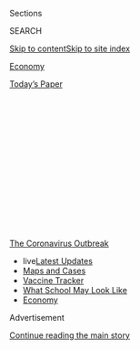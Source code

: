 <div id="app">

<div>

<div>

<div>

<div class="NYTAppHideMasthead css-1q2w90k e1suatyy0">

<div class="section css-ui9rw0 e1suatyy2">

<div class="css-eph4ug er09x8g0">

<div class="css-6n7j50">

</div>

<span class="css-1dv1kvn">Sections</span>

<div class="css-10488qs">

<span class="css-1dv1kvn">SEARCH</span>

</div>

[Skip to content](#site-content)[Skip to site
index](#site-index)

</div>

<div id="masthead-section-label" class="css-1wr3we4 eaxe0e00">

[Economy](https://www.nytimes3xbfgragh.onion/section/business/economy)

</div>

<div class="css-10698na e1huz5gh0">

</div>

</div>

<div id="masthead-bar-one" class="section hasLinks css-15hmgas e1csuq9d3">

<div class="css-uqyvli e1csuq9d0">

</div>

<div class="css-1uqjmks e1csuq9d1">

</div>

<div class="css-9e9ivx">

[](https://myaccount.nytimes3xbfgragh.onion/auth/login?response_type=cookie&client_id=vi)

</div>

<div class="css-1bvtpon e1csuq9d2">

[Today’s
Paper](https://www.nytimes3xbfgragh.onion/section/todayspaper)

</div>

</div>

</div>

</div>

<div data-aria-hidden="false">

<div id="site-content" data-role="main">

<div>

<div class="css-1aor85t" style="opacity:0.000000001;z-index:-1;visibility:hidden">

<div class="css-1hqnpie">

<div class="css-epjblv">

<span class="css-17xtcya">[Economy](/section/business/economy)</span><span class="css-x15j1o">|</span><span class="css-fwqvlz">Federal
Reserve Leaves Rates Near Zero as Economic Recovery
Sputters</span>

</div>

<div class="css-k008qs">

<div class="css-1iwv8en">

<span class="css-18z7m18"></span>

<div>

</div>

</div>

<span class="css-1n6z4y">https://nyti.ms/3hLhjkG</span>

<div class="css-1705lsu">

<div class="css-4xjgmj">

<div class="css-4skfbu" data-role="toolbar" data-aria-label="Social Media Share buttons, Save button, and Comments Panel with current comment count" data-testid="share-tools">

  - 
  - 
  - 
  - 
    
    <div class="css-6n7j50">
    
    </div>

  - 

</div>

</div>

</div>

</div>

</div>

</div>

<div id="NYT_TOP_BANNER_REGION" class="css-13pd83m">

<div>

<div id="styln-prism-menu-1592847958612" class="section interactive-content interactive-size-medium css-1edisqu">

<div class="css-17ih8de interactive-body">

<div id="scroll-container" class="css-1gj85ro">

[<span class="styln-title-wrap"><span class="css-1pje3qr">The
Coronavirus</span><span class="css-1pje3qr">
Outbreak</span></span>](https://www.nytimes3xbfgragh.onion/news-event/coronavirus?action=click&pgtype=Article&state=default&region=TOP_BANNER&context=storylines_menu)

  - <span class="css-kqxiym" data-emphasize="true">live</span>[Latest
    Updates](https://www.nytimes3xbfgragh.onion/2020/08/01/world/coronavirus-covid-19.html?action=click&pgtype=Article&state=default&region=TOP_BANNER&context=storylines_menu)
  - [Maps and
    Cases](https://www.nytimes3xbfgragh.onion/interactive/2020/us/coronavirus-us-cases.html?action=click&pgtype=Article&state=default&region=TOP_BANNER&context=storylines_menu)
  - [Vaccine
    Tracker](https://www.nytimes3xbfgragh.onion/interactive/2020/science/coronavirus-vaccine-tracker.html?action=click&pgtype=Article&state=default&region=TOP_BANNER&context=storylines_menu)
  - [What School May Look
    Like](https://www.nytimes3xbfgragh.onion/interactive/2020/07/29/us/schools-reopening-coronavirus.html?action=click&pgtype=Article&state=default&region=TOP_BANNER&context=storylines_menu)
  - [Economy](https://www.nytimes3xbfgragh.onion/live/2020/07/31/business/stock-market-today-coronavirus?action=click&pgtype=Article&state=default&region=TOP_BANNER&context=storylines_menu)

</div>

</div>

</div>

</div>

</div>

<div id="top-wrapper" class="css-1sy8kpn">

<div id="top-slug" class="css-l9onyx">

Advertisement

</div>

[Continue reading the main
story](#after-top)

<div class="ad top-wrapper" style="text-align:center;height:100%;display:block;min-height:250px">

<div id="top" class="place-ad" data-position="top" data-size-key="top">

</div>

</div>

<div id="after-top">

</div>

</div>

<div>

<div id="sponsor-wrapper" class="css-1hyfx7x">

<div id="sponsor-slug" class="css-19vbshk">

Supported by

</div>

[Continue reading the main
story](#after-sponsor)

<div id="sponsor" class="ad sponsor-wrapper" style="text-align:center;height:100%;display:block">

</div>

<div id="after-sponsor">

</div>

</div>

<div class="css-186x18t">

</div>

<div class="css-1vkm6nb ehdk2mb0">

# Federal Reserve Leaves Rates Near Zero as Economic Recovery Sputters

</div>

Federal Reserve officials made clear that they will work to bolster the
economy as the pandemic hurts business activity and the job market.

<div class="css-79elbk" data-testid="photoviewer-wrapper">

<div class="css-z3e15g" data-testid="photoviewer-wrapper-hidden">

</div>

<div class="css-1a48zt4 ehw59r15" data-testid="photoviewer-children">

![<span class="css-16f3y1r e13ogyst0" data-aria-hidden="true">The
comments on Wednesday from Jerome H. Powell, the Fed chair, underlined
both the peril ahead for American workers and the reality that interest
rates are likely to be very low for a long
time.</span><span class="css-cnj6d5 e1z0qqy90" itemprop="copyrightHolder"><span class="css-1ly73wi e1tej78p0">Credit...</span><span><span>Ting
Shen for The New York
Times</span></span></span>](https://static01.graylady3jvrrxbe.onion/images/2020/07/29/business/29DC-Fed-01/merlin_171588552_71b5518c-f3c6-4426-9279-319d6a501b3f-articleLarge.jpg?quality=75&auto=webp&disable=upscale)

</div>

</div>

<div class="css-18e8msd">

<div class="css-vp77d3 epjyd6m0">

<div class="css-hus3qt ey68jwv0" data-aria-hidden="true">

[![Jeanna
Smialek](https://static01.graylady3jvrrxbe.onion/images/2020/07/03/reader-center/author-jeanna-smialek/author-jeanna-smialek-thumbLarge.png
"Jeanna Smialek")](https://www.nytimes3xbfgragh.onion/by/jeanna-smialek)

</div>

<div class="css-1baulvz">

By [<span class="css-1baulvz last-byline" itemprop="name">Jeanna
Smialek</span>](https://www.nytimes3xbfgragh.onion/by/jeanna-smialek)

</div>

</div>

  - 
    
    <div class="css-ld3wwf e16638kd2">
    
    July 29,
    2020
    
    </div>

  - 
    
    <div class="css-4xjgmj">
    
    <div class="css-d8bdto" data-role="toolbar" data-aria-label="Social Media Share buttons, Save button, and Comments Panel with current comment count" data-testid="share-tools">
    
      - 
      - 
      - 
      - 
        
        <div class="css-6n7j50">
        
        </div>
    
      - 
    
    </div>
    
    </div>

</div>

</div>

<div class="section meteredContent css-1r7ky0e" name="articleBody" itemprop="articleBody">

<div class="css-1fanzo5 StoryBodyCompanionColumn">

<div class="css-53u6y8">

WASHINGTON — The Federal Reserve left interest rates near zero on
Wednesday and Jerome H. Powell, the Fed chair, predicted a long road
ahead as a recent spike in virus cases saps momentum from the nascent
economic recovery.

“The path forward for the economy is extraordinarily uncertain and will
depend in large part on our success in keeping the virus in check,” Mr.
Powell said at a news conference following the Fed’s two-day meeting,
noting that infections have surged since late June and the “pace of
recovery looks like it has slowed.”

Mr. Powell said policymakers needed more data before drawing firm
conclusions about the scope of the pullback, but he noted that debit and
credit card spending were slowing and labor market indicators suggested
that recent job gains might be weakening. More than [14
million](https://fred.stlouisfed.org/series/PAYEMS#:~:text=Notes%3A,and%20the%20unincorporated%20self%2Demployed.)
people who held jobs in February are no longer employed, Mr. Powell
said, warning that it will take a while for workers in certain
industries, like restaurants, hotels and travel, to find new jobs.

“There’s probably going to be a long tail where a large number of people
are struggling to get back to work,” he said, adding that the Fed was
“not even thinking about thinking about thinking about” raising rates.

</div>

</div>

<div class="css-1fanzo5 StoryBodyCompanionColumn">

<div class="css-53u6y8">

The labor market rebound “is going to take a while,” he said, and “we’re
going to be there for all of that.”

While the Fed took no major actions on Wednesday, Mr. Powell’s comments
underlined both the peril ahead for American workers and the reality
that interest rates are likely to be very low — making money cheap to
borrow — for an extended period of time. Stock prices climbed following
his remarks as investors took heart in the Fed’s patient stance.

Ahead of Mr. Powell’s comments, the central bank reiterated in its
[post-meeting
statement](https://www.federalreserve.gov/newsevents/pressreleases/monetary20200729a.htm)
that the Fed would keep low rates in place “until it is confident that
the economy has weathered recent
events.”

<div id="NYT_MAIN_CONTENT_1_REGION" class="css-9tf9ac">

<div>

<div id="styln-covid-updates-markets" class="section interactive-content interactive-size-medium css-1ftcdic">

<div class="css-17ih8de interactive-body">

<div id="styln-briefing-block">

<div class="briefing-block-header-section">

# [Latest Updates: Economy](https://www.nytimes3xbfgragh.onion/live/2020/07/31/business/stock-market-today-coronavirus?action=click&pgtype=Article&state=default&region=MAIN_CONTENT_1&context=storylines_live_updates)

</div>

<div class="briefing-block-lb-items">

<div class="briefing-block-update-time">

[20h
ago](https://www.nytimes3xbfgragh.onion/live/2020/07/31/business/stock-market-today-coronavirus?action=click&pgtype=Article&state=default&region=MAIN_CONTENT_1&context=storylines_live_updates#kodaks-chief-executive-was-given-stock-options-then-the-share-price-spiked-1000-percent)

</div>

<div>

[Kodak’s chief executive was given stock options. Then the share price
spiked 1,000
percent.](https://www.nytimes3xbfgragh.onion/live/2020/07/31/business/stock-market-today-coronavirus?action=click&pgtype=Article&state=default&region=MAIN_CONTENT_1&context=storylines_live_updates#kodaks-chief-executive-was-given-stock-options-then-the-share-price-spiked-1000-percent)

</div>

<div class="briefing-block-update-time">

[23h
ago](https://www.nytimes3xbfgragh.onion/live/2020/07/31/business/stock-market-today-coronavirus?action=click&pgtype=Article&state=default&region=MAIN_CONTENT_1&context=storylines_live_updates#fitch-ratings-downgrades-its-outlook-on-us-debt)

</div>

<div>

[Fitch Ratings downgrades its outlook on U.S.
debt.](https://www.nytimes3xbfgragh.onion/live/2020/07/31/business/stock-market-today-coronavirus?action=click&pgtype=Article&state=default&region=MAIN_CONTENT_1&context=storylines_live_updates#fitch-ratings-downgrades-its-outlook-on-us-debt)

</div>

<div class="briefing-block-update-time">

[30h
ago](https://www.nytimes3xbfgragh.onion/live/2020/07/31/business/stock-market-today-coronavirus?action=click&pgtype=Article&state=default&region=MAIN_CONTENT_1&context=storylines_live_updates#us-sanctions-more-chinese-officials-over-human-rights-violations-as-tensions-flare)

</div>

<div>

[U.S. sanctions more Chinese officials over human rights violations as
tensions
flare](https://www.nytimes3xbfgragh.onion/live/2020/07/31/business/stock-market-today-coronavirus?action=click&pgtype=Article&state=default&region=MAIN_CONTENT_1&context=storylines_live_updates#us-sanctions-more-chinese-officials-over-human-rights-violations-as-tensions-flare)

</div>

</div>

<div class="briefing-block-footer">

<div class="briefing-block-footer-meta">

[See more
updates](https://www.nytimes3xbfgragh.onion/live/2020/07/31/business/stock-market-today-coronavirus?action=click&pgtype=Article&state=default&region=MAIN_CONTENT_1&context=storylines_live_updates)

</div>

<div class="briefing-block-briefinglinks">

<span>More live coverage:</span>
[Global](https://www.nytimes3xbfgragh.onion/2020/08/01/world/coronavirus-covid-19.html?action=click&pgtype=Article&state=default&region=MAIN_CONTENT_1&context=storylines_live_updates)

</div>

</div>

</div>

</div>

</div>

</div>

</div>

The Fed’s announcement [came as another round of tense negotiations
continued in
Congress](https://www.nytimes3xbfgragh.onion/2020/07/28/business/us-lawmakers-deliberate-over-another-aid-package.html)
over providing more support to workers and businesses still struggling
amid the pandemic, including whether to extend an extra $600 per week in
unemployment benefits that is set to expire this week.

Mr. Powell said the support lawmakers had already provided had been
critical for workers and businesses and, in turn, the economy. While he
did not weigh in on how high unemployment insurance benefits should be
set, he said it would be important to help the large number of workers
who were likely to be displaced even if the economy reopened
successfully.

</div>

</div>

<div class="css-1fanzo5 StoryBodyCompanionColumn">

<div class="css-53u6y8">

“There won’t be enough jobs for them — those people will need support,”
he said, noting that government policy so far has “kept people in their
homes, it’s kept businesses in business.”

Mr. Powell said both Congress and the central bank would need to do more
in the months ahead.

Since March, the Fed has put in place a series of measures to help
cushion the economic fallout as businesses close or reduce capacity and
as shoppers stay home from malls and movie theaters to control the
spread of the coronavirus. The central bank has rolled out nine
emergency lending programs, which are meant to keep credit flowing to
businesses and state and local governments, and is purchasing
government-backed bonds to keep markets functioning normally. It has
slashed interest rates to rock bottom to entice borrowing and spending.

On Tuesday, [officials
announced](https://www.nytimes3xbfgragh.onion/2020/07/28/business/economy/coronavirus-federal-reserve-policy.html)
that they would extend their emergency lending programs through the end
of the year. Seven of the programs were initially set to expire around
the end of September, but could still be needed past that as coronavirus
cases have continued to rise.

The Fed said on Wednesday that it would also extend its programs meant
to keep dollar funding readily available to foreign central banks
through March.

Mr. Powell said it was important that the facilities stay in place
“until we’re very confident that the turmoil from the pandemic and the
economic fallout are behind us.”

That could take time. The unemployment rate, while falling, remains
historically high at 11.1 percent. Initial jobless claims [ticked up
last
week](https://www.nytimes3xbfgragh.onion/2020/07/23/business/economy/unemployment-economy-coronavirus.html)
after months of gradual improvement, stoking concerns that the economy
might be backsliding. Data
[suggest](https://www.washingtonpost.com/business/2020/07/23/permanent-business-closures-yelp/)
that many
[businesses](https://www.nytimes3xbfgragh.onion/2020/07/13/business/small-businesses-coronavirus.html)
are beginning to close permanently.

The job losses are hitting disadvantaged communities particularly hard.
The Fed’s own surveys have shown that poorer people were [more likely to
lose
jobs](https://www.nytimes3xbfgragh.onion/2020/05/14/business/economy/coronavirus-jobless-unemployment.html),
and those with less education often did not have the option to work from
home. The jobless rate for Black workers has skyrocketed to more than
[15 percent](https://www.bls.gov/news.release/empsit.t02.htm), and the
unemployment rate for Black men continued to tick up in June even as the
rate for other racial and gender groups began to fall.

</div>

</div>

<div class="css-1fanzo5 StoryBodyCompanionColumn">

<div class="css-53u6y8">

Mr. Powell acknowledged the unequal brunt of the pandemic on Wednesday,
and said that what the Fed can do is focus on fostering a strong labor
market.

“What we’re trying to do is create an environment, in the financial
markets and in the economy, where those people have the best chance they
can have to go back to work to their old job or to a new job,” Mr.
Powell said.

While Fed officials’ June economic projections suggested that they
expected
[unemployment](https://www.federalreserve.gov/monetarypolicy/files/fomcprojtabl20200610.pdf)
to fall below 10 percent by the end of the year, based on the central
forecast, policymakers made it clear that conditions were extremely
uncertain. The recent surge in infections could temper the more
optimistic takes.

The central bank’s policies do seem to be offering support, at least
around the edges. House buying has ticked up, fueled by cheap mortgage
rates, and the [U.S. homeownership
rate](https://www.bloomberg.com/news/articles/2020-07-28/homeownership-rate-in-the-u-s-soars-to-highest-level-since-2008?sref=oZtxD6sa)
is now at levels last seen before the 2008 financial crisis.

Key credit markets have calmed down after a disorderly March and April,
as has the market for U.S. government debt.

While investors expect the Fed to eventually make a more concrete
commitment to maintaining low rates for months or years — by pegging
them to the unemployment or inflation rate, or by pledging to keep rates
low until a calendar date — Mr. Powell said on Wednesday that
conversations about such approaches would continue at future meetings.

He also said the Federal Open Market Committee’s longer-run framework
review, which could guide the central bank’s strategies, would be
completed in the near future. Some economists took that news to mean
that more action is coming at the Fed’s
[Sept. 15-16](https://www.federalreserve.gov/monetarypolicy/fomccalendars.htm)
meeting.

“The July F.O.M.C. meeting was expected to be a placeholder event until
more important decisions are made at the next meeting in September,”
Michael Feroli, the chief U.S. economist at J.P. Morgan, said in a note.
“The committee met those expectations.”

</div>

</div>

</div>

<div>

</div>

<div>

</div>

<div>

</div>

<div>

<div id="bottom-wrapper" class="css-1ede5it">

<div id="bottom-slug" class="css-l9onyx">

Advertisement

</div>

[Continue reading the main
story](#after-bottom)

<div id="bottom" class="ad bottom-wrapper" style="text-align:center;height:100%;display:block;min-height:90px">

</div>

<div id="after-bottom">

</div>

</div>

</div>

</div>

</div>

## Site Index

<div>

</div>

## Site Information Navigation

  - [© <span>2020</span> <span>The New York Times
    Company</span>](https://help.nytimes3xbfgragh.onion/hc/en-us/articles/115014792127-Copyright-notice)

<!-- end list -->

  - [NYTCo](https://www.nytco.com/)
  - [Contact
    Us](https://help.nytimes3xbfgragh.onion/hc/en-us/articles/115015385887-Contact-Us)
  - [Work with us](https://www.nytco.com/careers/)
  - [Advertise](https://nytmediakit.com/)
  - [T Brand Studio](http://www.tbrandstudio.com/)
  - [Your Ad
    Choices](https://www.nytimes3xbfgragh.onion/privacy/cookie-policy#how-do-i-manage-trackers)
  - [Privacy](https://www.nytimes3xbfgragh.onion/privacy)
  - [Terms of
    Service](https://help.nytimes3xbfgragh.onion/hc/en-us/articles/115014893428-Terms-of-service)
  - [Terms of
    Sale](https://help.nytimes3xbfgragh.onion/hc/en-us/articles/115014893968-Terms-of-sale)
  - [Site
    Map](https://spiderbites.nytimes3xbfgragh.onion)
  - [Help](https://help.nytimes3xbfgragh.onion/hc/en-us)
  - [Subscriptions](https://www.nytimes3xbfgragh.onion/subscription?campaignId=37WXW)

</div>

</div>

</div>

</div>
